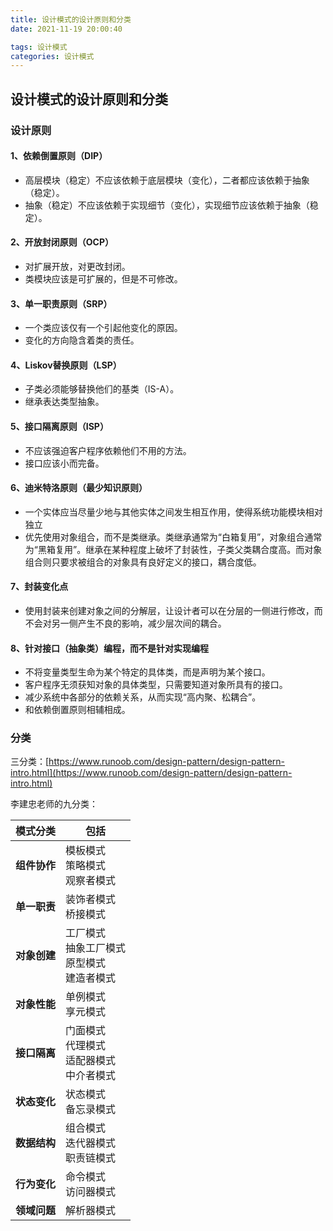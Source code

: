 ```yaml
---
title: 设计模式的设计原则和分类
date: 2021-11-19 20:00:40

tags: 设计模式 
categories: 设计模式 
---
```



##  设计模式的设计原则和分类
### 设计原则
#### 1、依赖倒置原则（DIP）
- 高层模块（稳定）不应该依赖于底层模块（变化），二者都应该依赖于抽象（稳定）。
- 抽象（稳定）不应该依赖于实现细节（变化），实现细节应该依赖于抽象（稳定）。

#### 2、开放封闭原则（OCP）
- 对扩展开放，对更改封闭。
- 类模块应该是可扩展的，但是不可修改。

#### 3、单一职责原则（SRP）
- 一个类应该仅有一个引起他变化的原因。
- 变化的方向隐含着类的责任。

#### 4、Liskov替换原则（LSP）
- 子类必须能够替换他们的基类（IS-A）。
-  继承表达类型抽象。

#### 5、接口隔离原则（ISP）
- 不应该强迫客户程序依赖他们不用的方法。
- 接口应该小而完备。

#### 6、迪米特洛原则（最少知识原则）
- 一个实体应当尽量少地与其他实体之间发生相互作用，使得系统功能模块相对独立
- 优先使用对象组合，而不是类继承。类继承通常为“白箱复用”，对象组合通常为“黑箱复用”。继承在某种程度上破坏了封装性，子类父类耦合度高。而对象组合则只要求被组合的对象具有良好定义的接口，耦合度低。

#### 7、封装变化点
- 使用封装来创建对象之间的分解层，让设计者可以在分层的一侧进行修改，而不会对另一侧产生不良的影响，减少层次间的耦合。

#### 8、针对接口（抽象类）编程，而不是针对实现编程
- 不将变量类型生命为某个特定的具体类，而是声明为某个接口。
- 客户程序无须获知对象的具体类型，只需要知道对象所具有的接口。
- 减少系统中各部分的依赖关系，从而实现“高内聚、松耦合”。
- 和依赖倒置原则相辅相成。

### 分类
三分类：[https://www.runoob.com/design-pattern/design-pattern-intro.html](https://www.runoob.com/design-pattern/design-pattern-intro.html)
  
李建忠老师的九分类：

|模式分类  | 包括 |
|--|--|
|**组件协作**| 模板模式<br>策略模式<br>观察者模式  |
| **单一职责** |装饰者模式<br> 桥接模式 |
| **对象创建** |工厂模式<br>抽象工厂模式<br>原型模式<br>建造者模式  |
|**对象性能**|单例模式<br>享元模式|
|**接口隔离**|门面模式<br>代理模式<br>适配器模式<br>中介者模式|
|**状态变化**|状态模式<br>备忘录模式|
|**数据结构**|组合模式<br>迭代器模式<br>职责链模式|
|**行为变化**|命令模式<br>访问器模式|
|**领域问题**|解析器模式|
